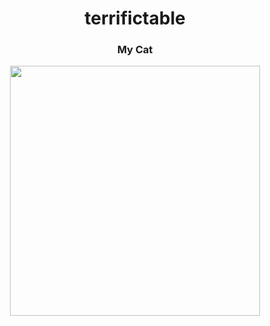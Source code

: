 <div align="center">
    <h1>terrifictable</h1>
</div>

<!--
<div align="center">

[![Matrix](https://matrix.org/images/matrix-logo.svg)](http://terrifictable.lol)
[![KeyBase](https://keybase.io/images/icons/icon-keybase-logo-48.png)](https://keybase.io/TerrificTable55)
[![GitLab](https://img.icons8.com/color/48/gitlab.png)](https://gitlab.com/TerrificTable)
[![Gitea](https://git.terrifictable.xyz/assets/img/logo.svg)](https://git.terrifictable.xyz/)
[![Twtitter](https://img.icons8.com/fluency/48/twitter.png)](https://twitter.com/TerrificTable)
[![Linktree](https://img.icons8.com/color/48/linktree.png)](https://linktr.ee/TerrificTable55)
[![terrifictable.xyz](https://img.icons8.com/external-outline-stroke-bomsymbols-/48/external-earth-location-outline-outline-stroke-bomsymbols-.png)](https://terrifictable.xyz)

</div>
<br><br>

<div align="center">

[![Icons](https://skillicons.dev/icons?i=linux,python,java,kotlin,bash,go,c,cpp,nim,js,html,css,php,cmake,maven,docker,kubernetes,grafana,git,gitlab,github,idea,neovim,vscode,photoshop&theme=dark&perline=11)](https://skillicons.dev)

</div>
-->

<div align="center">
    <h3>My Cat</h3>
    <img width="400" src="https://user-images.githubusercontent.com/85793326/224039085-7375400f-a38a-4e4d-aacc-fe1d5b7b4e38.jpg">
</div>

<!--
<details align="center">
    <summary>Stats</summary>
    <img src="https://komarev.com/ghpvc/?username=TerrificTable&label=profile+views&style=flat-square"><br>
    <img src="https://github-profile-trophy.vercel.app/?username=TerrificTable">
    <br><br>
    <img align="center" alt="TerrificTable's GitHub Stats" src="https://github-readme-stats.vercel.app/api?username=TerrificTable&show_icons=true&theme=dracula&layout=compact" />
    <img src="https://github-readme-stats.vercel.app/api/top-langs/?username=TerrificTable&show_icons=true&bg_color=00000000&hide_border=true&&theme=omni&langs_count=1000&layout=compact&exclude_repo=dwm"><br>
</details>
-->
